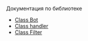 Документация по библиотеке
 
* [Class Bot](https://github.com/ICQ-BOTS/mailru_im_async_bot/blob/main/doc/Class%20Bot.md)
* [Class handler](https://github.com/ICQ-BOTS/mailru_im_async_bot/blob/main/doc/Class%20handler.md)
* [Class Filter](https://github.com/ICQ-BOTS/mailru_im_async_bot/blob/main/doc/Class%20Filter.md)
